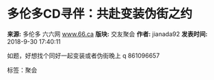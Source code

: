 # 多伦多CD寻伴：共赴变装伪街之约

**来源:** 多伦多 六六网 www.66.ca
**版块:** 交友聚会
**作者:** jianada92
**发表时间:** 2018-9-30 17:40:11

如题，好想找个同好一起变装或者伪街晚上 q  861096657

标签：聚会
